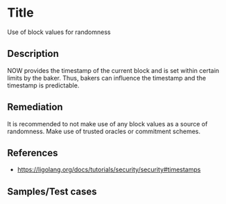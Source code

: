 # Title
Use of block values for randomness

## Description
NOW provides the timestamp of the current block and is set within certain limits by the baker. Thus, bakers can influence the timestamp and the timestamp is predictable.  

## Remediation
It is recommended to not make use of any block values as a source of randomness. Make use of trusted oracles or commitment schemes.

## References
- https://ligolang.org/docs/tutorials/security/security#timestamps

## Samples/Test cases
